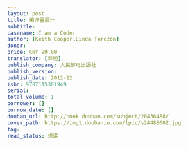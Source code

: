 ```yaml
---
layout: post
title: 编译器设计
subtitle: 
casename: I am a Coder
author: [Keith Cooper,Linda Torczon]
donor: 
price: CNY 99.00
translator: [郭旭]
publish_company: 人民邮电出版社
publish_version: 
publish_date: 2012-12
isbn: 9787115301949
serial: 
total_volume: 1
borrower: []
borrow_date: []
douban_url: http://book.douban.com/subject/20436488/
cover_path: https://img1.doubanio.com/lpic/s24486602.jpg
tag: 
read_status: 想读
---
```


